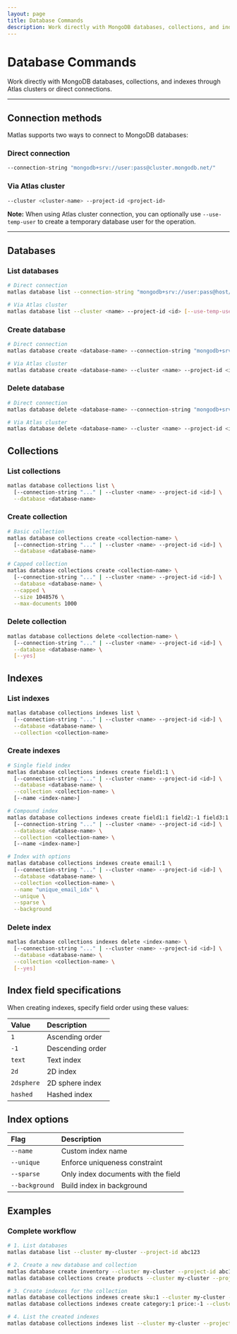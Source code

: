 ```yaml
---
layout: page
title: Database Commands
description: Work directly with MongoDB databases, collections, and indexes through Atlas clusters or direct connections.
---
```


# Database Commands

Work directly with MongoDB databases, collections, and indexes through Atlas clusters or direct connections.



---

## Connection methods

Matlas supports two ways to connect to MongoDB databases:

### Direct connection
```bash
--connection-string "mongodb+srv://user:pass@cluster.mongodb.net/"
```

### Via Atlas cluster
```bash
--cluster <cluster-name> --project-id <project-id>
```

**Note:** When using Atlas cluster connection, you can optionally use `--use-temp-user` to create a temporary database user for the operation.

---

## Databases

### List databases
```bash
# Direct connection
matlas database list --connection-string "mongodb+srv://user:pass@host/"

# Via Atlas cluster
matlas database list --cluster <name> --project-id <id> [--use-temp-user] [--database <db>]
```

### Create database
```bash
# Direct connection
matlas database create <database-name> --connection-string "mongodb+srv://user:pass@host/"

# Via Atlas cluster
matlas database create <database-name> --cluster <name> --project-id <id>
```

### Delete database
```bash
# Direct connection
matlas database delete <database-name> --connection-string "mongodb+srv://user:pass@host/" [--yes]

# Via Atlas cluster
matlas database delete <database-name> --cluster <name> --project-id <id> [--yes]
```

## Collections

### List collections
```bash
matlas database collections list \
  [--connection-string "..." | --cluster <name> --project-id <id>] \
  --database <database-name>
```

### Create collection
```bash
# Basic collection
matlas database collections create <collection-name> \
  [--connection-string "..." | --cluster <name> --project-id <id>] \
  --database <database-name>

# Capped collection
matlas database collections create <collection-name> \
  [--connection-string "..." | --cluster <name> --project-id <id>] \
  --database <database-name> \
  --capped \
  --size 1048576 \
  --max-documents 1000
```

### Delete collection
```bash
matlas database collections delete <collection-name> \
  [--connection-string "..." | --cluster <name> --project-id <id>] \
  --database <database-name> \
  [--yes]
```

## Indexes

### List indexes
```bash
matlas database collections indexes list \
  [--connection-string "..." | --cluster <name> --project-id <id>] \
  --database <database-name> \
  --collection <collection-name>
```

### Create indexes
```bash
# Single field index
matlas database collections indexes create field1:1 \
  [--connection-string "..." | --cluster <name> --project-id <id>] \
  --database <database-name> \
  --collection <collection-name> \
  [--name <index-name>]

# Compound index
matlas database collections indexes create field1:1 field2:-1 field3:1 \
  [--connection-string "..." | --cluster <name> --project-id <id>] \
  --database <database-name> \
  --collection <collection-name> \
  [--name <index-name>]

# Index with options
matlas database collections indexes create email:1 \
  [--connection-string "..." | --cluster <name> --project-id <id>] \
  --database <database-name> \
  --collection <collection-name> \
  --name "unique_email_idx" \
  --unique \
  --sparse \
  --background
```

### Delete index
```bash
matlas database collections indexes delete <index-name> \
  [--connection-string "..." | --cluster <name> --project-id <id>] \
  --database <database-name> \
  --collection <collection-name> \
  [--yes]
```

## Index field specifications

When creating indexes, specify field order using these values:

| Value | Description |
|:------|:------------|
| `1` | Ascending order |
| `-1` | Descending order |
| `text` | Text index |
| `2d` | 2D index |
| `2dsphere` | 2D sphere index |
| `hashed` | Hashed index |

## Index options

| Flag | Description |
|:-----|:------------|
| `--name` | Custom index name |
| `--unique` | Enforce uniqueness constraint |
| `--sparse` | Only index documents with the field |
| `--background` | Build index in background |

## Examples

### Complete workflow
```bash
# 1. List databases
matlas database list --cluster my-cluster --project-id abc123

# 2. Create a new database and collection
matlas database create inventory --cluster my-cluster --project-id abc123
matlas database collections create products --cluster my-cluster --project-id abc123 --database inventory

# 3. Create indexes for the collection
matlas database collections indexes create sku:1 --cluster my-cluster --project-id abc123 --database inventory --collection products --name "sku_idx" --unique
matlas database collections indexes create category:1 price:-1 --cluster my-cluster --project-id abc123 --database inventory --collection products --name "category_price_idx"

# 4. List the created indexes
matlas database collections indexes list --cluster my-cluster --project-id abc123 --database inventory --collection products
```